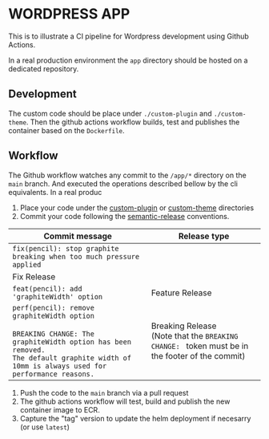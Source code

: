 # WORDPRESS APP

This is to illustrate a CI pipeline for Wordpress development using Github Actions.

In a real production environment the `app` directory should be hosted on a dedicated repository.

## Development

The custom code should be place under `./custom-plugin` and `./custom-theme`. Then the github actions workflow builds, test and publishes the container based on the `Dockerfile`.

## Workflow

The Github workflow watches any commit to the `/app/*` directory on the `main` branch. And executed the operations described bellow by the cli equivalents. In a real produc

1. Place your code under the [custom-plugin](./custom-plugin/) or [custom-theme](./custom-theme/) directories
2. Commit your code following the [semantic-release](https://github.com/semantic-release/semantic-release) conventions.

| Commit message                                                                                                                                                                                   | Release type                                                                                          |
| ------------------------------------------------------------------------------------------------------------------------------------------------------------------------------------------------ | ----------------------------------------------------------------------------------------------------- |
| `fix(pencil): stop graphite breaking when too much pressure applied`                                                                                                                             |
| Fix Release                                                                                                                                                                                      |
| `feat(pencil): add 'graphiteWidth' option`                                                                                                                                                       | Feature Release                                                                                       |
| `perf(pencil): remove graphiteWidth option`<br><br>`BREAKING CHANGE: The graphiteWidth option has been removed.`<br>`The default graphite width of 10mm is always used for performance reasons.` | Breaking Release <br /> (Note that the `BREAKING CHANGE: ` token must be in the footer of the commit) |

1. Push the code to the `main` branch via a pull request
2. The github actions workflow will test, build and publish the new container image to ECR.
3. Capture the "tag" version to update the helm deployment if necesarry (or use `latest`)